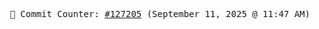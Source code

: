 <p align="center">
    <samp>
        📮 Commit Counter: <a href="https://github.com/Javascript-void0/Javascript-void0/commits/main">#127205</a> (September 11, 2025 @ 11:47 AM)
    </samp>
</p>